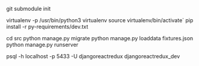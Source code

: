 git submodule init

virtualenv -p /usr/bin/python3 virtualenv
source virtualenv/bin/activate`
pip install -r py-requirements/dev.txt

cd src
python manage.py migrate
python manage.py loaddata fixtures.json
python manage.py runserver

psql -h localhost -p 5433 -U djangoreactredux djangoreactredux_dev

